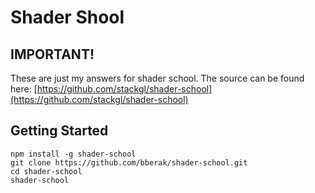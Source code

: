 # Shader Shool

## IMPORTANT!

These are just my answers for shader school. The source can be found here: [https://github.com/stackgl/shader-school](https://github.com/stackgl/shader-school)

## Getting Started

```
npm install -g shader-school
git clone https://github.com/bberak/shader-school.git
cd shader-school
shader-school
```
